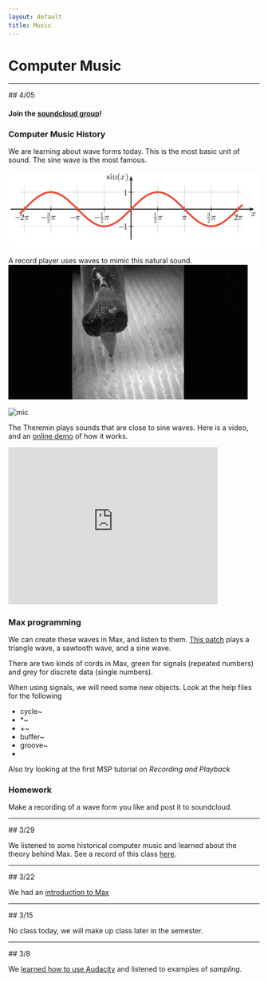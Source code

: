 ```yaml
---
layout: default
title: Music
---
```


# Computer Music

<hr>
## 4/05

#### Join the [soundcloud group](https://soundcloud.com/groups/ggu-computer-music)!

### Computer Music History

We are learning about wave forms today.
This is the most basic unit of sound.
The sine wave is the most famous.

![sine](/ggu/music/sine-plot.gif)

A record player uses waves to mimic this natural sound.
![record](/ggu/music/recordPlayer.gif)

![mic](https://j.gifs.com/pYL4O2.gif)

The Theremin plays sounds that are close to sine waves.
Here is a video, and an [online demo](http://www.google.com/doodles/clara-rockmores-105th-birthday) of how it works.

<iframe width="420" height="315" src="https://www.youtube.com/embed/pSzTPGlNa5U" frameborder="0" allowfullscreen></iframe>


### Max programming

We can create these waves in Max, and listen to them.
[This patch](/ggu/music/samples/waveDemo.maxpat) plays a triangle wave, a sawtooth wave, and a sine wave.

There are two kinds of cords in Max, green for signals (repeated numbers) and grey for discrete data (single numbers).

When using signals, we will need some new objects. Look at the help files for the following

- cycle~
- *~
- +~
- buffer~
- groove~
- 
Also try looking at the first MSP tutorial on *Recording and Playback*

### Homework

Make a recording of a wave form you like and post it to soundcloud.

<hr>
## 3/29

We listened to some historical computer music and learned about the theory behind Max.
See a record of this class [here](/ggu/music/3_29).

<hr>
## 3/22

We had an [introduction to Max](/ggu/music/intro_to_max)

<hr>
## 3/15

No class today, we will make up class later in the semester.

<hr>
## 3/8

We [learned how to use Audacity](ggu/music/intro_to_aud) and listened to examples of *sampling*.
